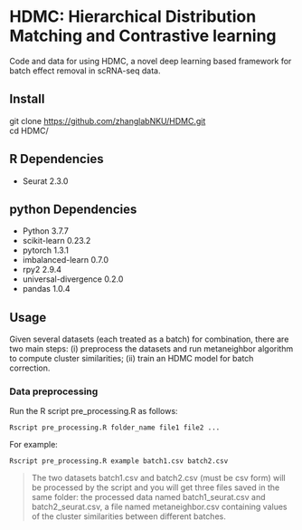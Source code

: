 # HDMC: Hierarchical Distribution Matching and Contrastive learning
Code and data for using HDMC, a novel deep learning based framework for batch effect removal in scRNA-seq data. 

## Install
git clone https://github.com/zhanglabNKU/HDMC.git  
cd HDMC/

## R Dependencies
* Seurat 2.3.0

## python Dependencies
* Python 3.7.7
* scikit-learn 0.23.2
* pytorch 1.3.1
* imbalanced-learn 0.7.0
* rpy2 2.9.4
* universal-divergence 0.2.0
* pandas 1.0.4

## Usage
Given several datasets (each treated as a batch) for combination, there are two main steps: (i) preprocess the datasets and run metaneighbor algorithm to compute cluster similarities; (ii) train an HDMC model for batch correction.
### Data preprocessing
Run the R script pre_processing.R as follows:
```
Rscript pre_processing.R folder_name file1 file2 ...
```
For example:
```
Rscript pre_processing.R example batch1.csv batch2.csv
```
> The two datasets batch1.csv and batch2.csv (must be csv form) will be processed by the script and you will get three files saved in the same folder: the processed data named batch1_seurat.csv and batch2_seurat.csv, a file named metaneighbor.csv containing values of the cluster similarities between different batches.
